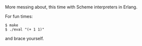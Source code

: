 More messing about, this time with Scheme interpreters in Erlang.

For fun times:

    $ make
    $ ./eval "(+ 1 1)"

and brace yourself.
